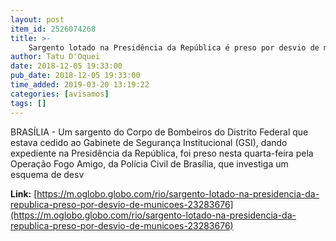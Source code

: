 ```yaml
---
layout: post
item_id: 2526074268
title: >-
    Sargento lotado na Presidência da República é preso por desvio de munições
author: Tatu D'Oquei
date: 2018-12-05 19:33:00
pub_date: 2018-12-05 19:33:00
time_added: 2019-03-20 13:19:22
categories: [avisamos]
tags: []
---
```


BRASÍLIA - Um sargento do Corpo de Bombeiros do Distrito Federal que estava cedido ao Gabinete de Segurança Institucional (GSI), dando expediente na Presidência da República, foi preso nesta quarta-feira pela Operação Fogo Amigo, da Polícia Civil de Brasília, que investiga um esquema de desv

**Link:** [https://m.oglobo.globo.com/rio/sargento-lotado-na-presidencia-da-republica-preso-por-desvio-de-municoes-23283676](https://m.oglobo.globo.com/rio/sargento-lotado-na-presidencia-da-republica-preso-por-desvio-de-municoes-23283676)

